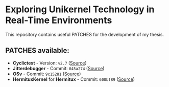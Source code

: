 # Exploring Unikernel Technology in Real-Time Environments
This repository contains useful PATCHES for the development of my thesis.

## PATCHES available:
- **Cyclictest** - Version: `v2.7` ([Source](https://git.kernel.org/pub/scm/utils/rt-tests/rt-tests.git))
- **Jitterdebugger** - Commit: `045a274` ([Source](https://github.com/igaw/jitterdebugger))
- **OSv** - Commit: `9c15281` ([Source](https://github.com/cloudius-systems/osv))
- **HermituxKernel** for **Hermitux** - Commit: `600bf89` ([Source](https://github.com/ssrg-vt/hermitux))
